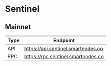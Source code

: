 # Sentinel
## Mainnet
Type | Endpoint
------------ | -------------
API | https://api.sentinel.smartnodes.co
RPC | https://rpc.sentinel.smartnodes.co